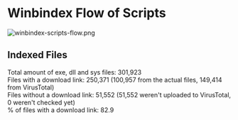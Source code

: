 # Winbindex Flow of Scripts

![winbindex-scripts-flow.png](winbindex-scripts-flow.png)

## Indexed Files

<!--FileStats-->
Total amount of exe, dll and sys files: 301,923  
Files with a download link: 250,371 (100,957 from the actual files, 149,414 from VirusTotal)  
Files without a download link: 51,552 (51,552 weren't uploaded to VirusTotal, 0 weren't checked yet)  
% of files with a download link: 82.9  
<!--/FileStats-->
